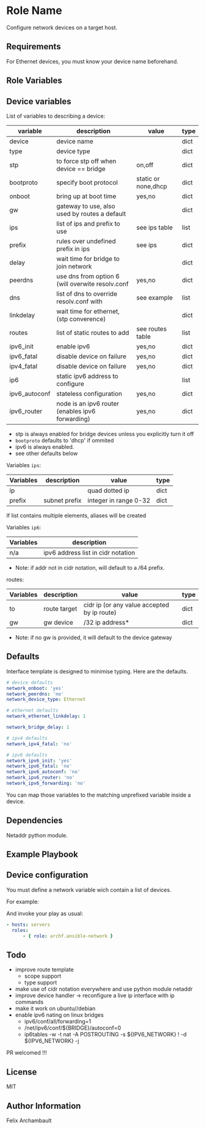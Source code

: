 Role Name
=========

Configure network devices on a target host.

Requirements
------------

For Ethernet devices, you must know your device name beforehand.

Role Variables
--------------

## Device variables

List of variables to describing a device:

| variable      | description                                      | value               | type |
|---------------|--------------------------------------------------|---------------------|------|
| device        | device name                                      | <name>              | dict |
| type          | device type                                      | <device type>       | dict |
| stp           | to force stp off when device == bridge           | on,off              | dict |
| bootproto     | specify boot protocol                            | static or none,dhcp | dict |
| onboot        | bring up at boot time                            | yes,no              | dict |
| gw            | gateway to use, also used by routes a default    | <gateway ip>        | dict |
| ips           | list of ips and prefix to use                    | see ips table       | list |
| prefix        | rules over undefined prefix in ips               | see ips             | dict |
| delay         | wait time for bridge to join network             | <seconds>           | dict |
| peerdns       | use dns from option 6 (will overwite resolv.conf | yes,no              | dict |
| dns           | list of dns to override resolv.conf with         | see example         | list |
| linkdelay     | wait time for ethernet, (stp converence)         | <seconds>           | dict |
| routes        | list of static routes to add                     | see routes table    | list |
| ipv6_init     | enable ipv6                                      | yes,no              | dict |
| ipv6_fatal    | disable device on failure                        | yes,no              | dict |
| ipv4_fatal    | disable device on failure                        | yes,no              | dict |
| ip6           | static ipv6 address to configure                 | <ipv6 cidr>         | list |
| ipv6_autoconf | stateless configuration                          | yes,no              | dict |
| ipv6_router   | node is an ipv6 router (enables ipv6 forwarding) | yes,no              | dict |

* stp is always enabled for bridge devices unless you explicitly turn it off
* `bootproto` defaults to 'dhcp' if ommited
* ipv6 is always enabled.
* see other defaults below

Variables `ips`:

| Variables | description    | value                 | type |
|-----------|----------------|-----------------------|------|
| ip        | <ipv4 address> | quad dotted ip        | dict |
| prefix    | subnet prefix  | integer in range 0-32 | dict |

If list contains multiple elements, aliases will be created

Variables `ip6`:

| Variables | description                        |
|-----------|------------------------------------|
| n/a       | ipv6 address list in cidr notation |

* Note: if addr not in cidr notation, will default to a /64 prefix.

routes:

| Variables | description  | value                                       | type |
|-----------|--------------|---------------------------------------------|------|
| to        | route target | cidr ip (or any value accepted by ip route) | dict |
| gw        | gw device    | /32 ip address*                             | dict |

* Note: if no gw is provided, it will default to the device gateway

## Defaults

Interface template is designed to minimise typing. Here are the defaults.

```yaml
# device defaults
network_onboot: 'yes'
network_peerdns: 'no'
network_device_type: Ethernet

# ethernet defaults
network_ethernet_linkdelay: 1

network_bridge_delay: 1

# ipv4 defaults
network_ipv4_fatal: 'no'

# ipv6 defaults
network_ipv6_init: 'yes'
network_ipv6_fatal: 'no'
network_ipv6_autoconf: 'no'
network_ipv6_router: 'no'
network_ipv6_forwarding: 'no'
```

You can map those variables to the matching unprefixed variable inside a device.

Dependencies
------------

Netaddr python module.

Example Playbook
----------------

## Device configuration

You must define a network variable wich contain a list of devices.

For example:

And invoke your play as usual:

```yaml
- hosts: servers
  roles:
      - { role: archf.ansible-network }
```

Todo
------

* improve route template
  * scope support
  * type support
* make use of cidr notation everywhere and use python module netaddr
* improve device handler -> reconfigure a live ip interface with ip commands
* make it work on ubuntu//debian
* enable ipv6 nating on linux bridges
  * ipv6/conf/all/forwarding=1
  * /net/ipv6/conf/${BRIDGE}/autoconf=0
  * ip6tables -w -t nat -A POSTROUTING -s ${IPV6_NETWORK} ! -d ${IPV6_NETWORK} -j

PR welcomed !!!

License
-------

MIT

Author Information
------------------

Felix Archambault

